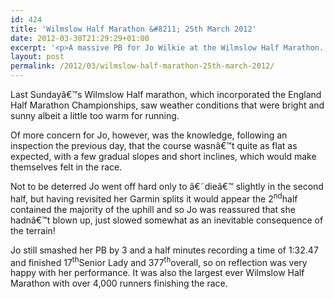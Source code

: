 ```yaml
---
id: 424
title: 'Wilmslow Half Marathon &#8211; 25th March 2012'
date: 2012-03-30T21:29:29+01:00
excerpt: '<p>A massive PB for Jo Wilkie at the Wilmslow Half Marathon...</p>'
layout: post
permalink: /2012/03/wilmslow-half-marathon-25th-march-2012/
---
```

Last Sundayâ€™s Wilmslow Half marathon, which incorporated the England Half Marathon Championships, saw weather conditions that were bright and sunny albeit a little too warm for running.

Of more concern for Jo, however, was the knowledge, following an inspection the previous day, that the course wasnâ€™t quite as flat as expected, with a few gradual slopes and short inclines, which would make themselves felt in the race. 

Not to be deterred Jo went off hard only to â€˜dieâ€™ slightly in the second half, but having revisited her Garmin splits it would appear the 2<sup>nd</sup>half contained the majority of the uphill and so Jo was reassured that she hadnâ€™t blown up, just slowed somewhat as an inevitable consequence of the terrain! 

Jo still smashed her PB by 3 and a half minutes recording a time of 1:32.47 and finished 17<sup>th</sup>Senior Lady and 377<sup>th</sup>overall, so on reflection was very happy with her performance. It was also the largest ever Wilmslow Half Marathon with over 4,000 runners finishing the race.